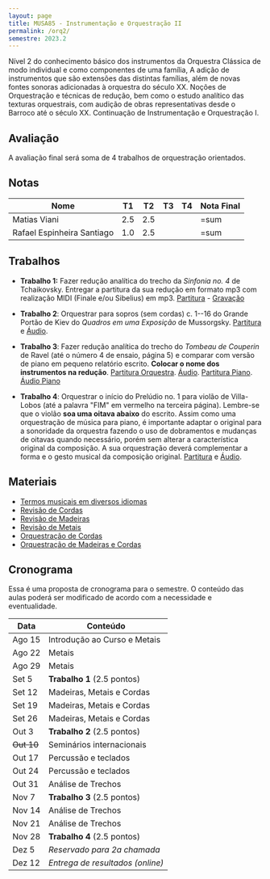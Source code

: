```yaml
---
layout: page
title: MUSA85 - Instrumentação e Orquestração II
permalink: /orq2/
semestre: 2023.2
---
```


Nível 2 do conhecimento básico dos instrumentos da Orquestra Clássica de modo
individual e como componentes de uma família, A adição de instrumentos que são
extensões das distintas famílias, além de novas fontes sonoras adicionadas à
orquestra do século XX. Noções de Orquestração e técnicas de redução, bem como o
estudo analítico das texturas orquestrais, com audição de obras representativas
desde o Barroco até o século XX. Continuação de Instrumentação e Orquestração I.

## Avaliação

A avaliação final será soma de 4 trabalhos de orquestração orientados.

## Notas

| Nome                       | T1  | T2  | T3 | T4 | Nota Final |
|----------------------------|-----|-----|----|----|------------|
| Matias Viani               | 2.5 | 2.5 |    |    | =sum       |
| Rafael Espinheira Santiago | 1.0 | 2.5 |    |    | =sum       |


## Trabalhos

- **Trabalho 1:** Fazer redução analítica do trecho da _Sinfonia no. 4_ de
  Tchaikovsky. Entregar a partitura da sua redução em formato mp3 com realização
  MIDI (Finale e/ou Sibelius) em mp3. [Partitura][1] - [Gravação][2]

- **Trabalho 2**: Orquestrar para sopros (sem cordas) c. 1--16 do Grande Portão
de Kiev do _Quadros em uma Exposição_ de Mussorgsky. [Partitura][3] e
[Áudio][4].

- **Trabalho 3**: Fazer redução analítica do trecho do _Tombeau de Couperin_ de
Ravel (até o número 4 de ensaio, página 5) e comparar com versão de piano em
pequeno relatório escrito. **Colocar o nome dos instrumentos na redução**.
[Partitura Orquestra][5]. [Áudio][6]. [Partitura Piano][7]. [Áudio Piano][8]

- **Trabalho 4**: Orquestrar o início do Prelúdio no. 1 para
  violão de Villa-Lobos (até a palavra "FIM" em vermelho na terceira
  página). Lembre-se que o violão **soa uma oitava abaixo** do
  escrito. Assim como uma orquestração de música para piano, é
  importante adaptar o original para a sonoridade da orquestra fazendo
  o uso de dobramentos e mudanças de oitavas quando necessário, porém
  sem alterar a característica original da composição. A sua
  orquestração deverá complementar a forma e o gesto musical da
  composição original. [Partitura][10] e [Áudio][11].


[1]: https://www.dropbox.com/scl/fi/g4c1d7psgc74cohv1dop0/Tchaikovsky-Sinfonia-4.pdf?rlkey=7obqji4zieah6livuwc1t19oh
[2]: https://www.dropbox.com/scl/fi/6opkoj0cdhnz80qpfmk8v/Tchaikovsky-Sinfonia-4.mp3?rlkey=vpqyzdkgcyu8ep5edxo1j2o1w
[3]: https://ln5.sync.com/dl/309423f30/p5sbe7fe-3twpp5cn-tvsgnxmh-526k8e5m
[4]: https://ln5.sync.com/dl/d66816390/ipu6a2sa-5r5s9xp2-gzk729q3-eftnkfkz
[5]: https://www.dropbox.com/scl/fi/mctgsrioyiooco482h2a1/Ravel-Tombeau-Orq.pdf?rlkey=b8u9s956qkmz11vpsugrto4mf&dl=0
[6]: https://www.dropbox.com/scl/fi/3znsbmtsw25yv1fhzig10/Ravel-Tombeau-Orq.m4a?rlkey=hoy3thv4m3fgf7xi9p9tynzss&dl=0
[7]: https://www.dropbox.com/scl/fi/85z0b53xtpzhx89csh2hq/Ravel-Tombeau-Piano.pdf?rlkey=lqu17g409sxlt6nq74ncj25xj&dl=0
[8]: https://www.dropbox.com/scl/fi/yjgdoi81qu3k8k8golvvn/Ravel-Tombeau-Piano.m4a?rlkey=vr1tm24xupwrbcik90gdavh8t&dl=0
[10]: https://www.dropbox.com/scl/fi/zbfjoy455xxiy0x9wgcvf/Villa-Lobos-Preludio-1.pdf?rlkey=t1njpdagobpr5v8xin77hju34&dl=0
[11]: https://www.dropbox.com/scl/fi/1qi9gz37j2w1mht8urx4k/Villa-Lobos-Preludio-1.mp3?rlkey=0ec9fqakmqdufx3yi5v3m99mg&dl=0

## Materiais

- [Termos musicais em diversos idiomas](https://web.library.yale.edu/cataloging/music/instname)
- [Revisão de Cordas](https://orq3.netlify.app/docs/cordas-revisao/)
- [Revisão de Madeiras](https://orq3.netlify.app/docs/madeiras-revisao/)
- [Revisão de Metais](https://orq3.netlify.app/docs/metais-revisao/)
- [Orquestração de Cordas](https://orq3.netlify.app/docs/cordas-orquestracao/)
- [Orquestração de Madeiras e Cordas](https://orq3.netlify.app/docs/madeiras-orquestracao/)

## Cronograma

Essa é uma proposta de cronograma para o semestre. O conteúdo das aulas poderá
ser modificado de acordo com a necessidade e eventualidade.

| Data       | Conteúdo                         |
|------------|----------------------------------|
| Ago 15     | Introdução ao Curso e Metais     |
| Ago 22     | Metais                           |
| Ago 29     | Metais                           |
| Set 5      | **Trabalho 1** (2.5 pontos)      |
| Set 12     | Madeiras, Metais e Cordas        |
| Set 19     | Madeiras, Metais e Cordas        |
| Set 26     | Madeiras, Metais e Cordas        |
| Out 3      | **Trabalho 2** (2.5 pontos)      |
| ~~Out 10~~ | Seminários internacionais        |
| Out 17     | Percussão e teclados             |
| Out 24     | Percussão e teclados             |
| Out 31     | Análise de Trechos               |
| Nov 7      | **Trabalho 3** (2.5 pontos)      |
| Nov 14     | Análise de Trechos               |
| Nov 21     | Análise de Trechos               |
| Nov 28     | **Trabalho 4** (2.5 pontos)      |
| Dez 5      | _Reservado para 2a chamada_      |
| Dez 12     | _Entrega de resultados (online)_ |
